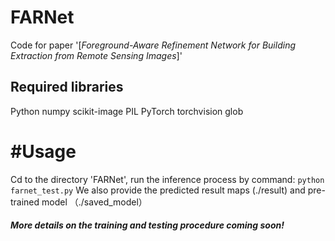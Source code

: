 # FARNet
Code for paper '[*Foreground-Aware Refinement Network for Building Extraction from Remote Sensing Images*]'

## Required libraries
Python 
numpy
scikit-image
PIL
PyTorch
torchvision
glob  

# #Usage
Cd to the directory 'FARNet', run the inference process by command: ```python farnet_test.py```
We also provide the predicted result maps (./result) and pre-trained model （./saved_model）

#### *More details on the training and testing procedure coming soon!* 

